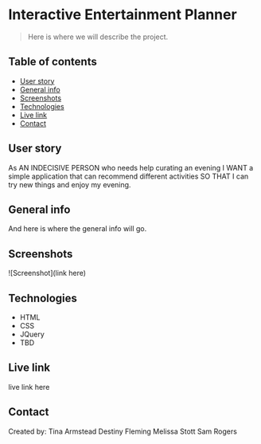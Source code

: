 # Interactive Entertainment Planner
> Here is where we will describe the project.
 
## Table of contents
* [User story](#user-story)
* [General info](#general-info)
* [Screenshots](#screenshots)
* [Technologies](#technologies)
* [Live link](#live-link)
* [Contact](#contact)

## User story
As AN INDECISIVE PERSON who needs help curating an evening
I WANT a simple application that can recommend different activities
SO THAT I can try new things and enjoy my evening.

## General info
And here is where the general info will go.

## Screenshots
![Screenshot](link here)

## Technologies
* HTML
* CSS
* JQuery
* TBD

## Live link
live link here

## Contact
Created by:
Tina Armstead
Destiny Fleming
Melissa Stott
Sam Rogers